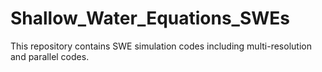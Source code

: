 # Shallow_Water_Equations_SWEs
This repository contains SWE simulation codes including multi-resolution and parallel codes.

